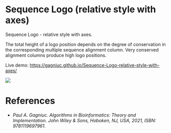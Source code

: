 # Sequence Logo (relative style with axes)
Sequence Logo - relative style with axes.

The total height of a logo position depends on the degree of conservation in the corresponding multiple sequence alignment column. Very conserved alignment columns produce high logo positions.

Live demo: https://gagniuc.github.io/Sequence-Logo-relative-style-with-axes/

<kbd><img src="https://github.com/Gagniuc/Sequence-Logo---relative-style-with-axes/blob/main/%5BG%5D%20Sequence%20Logo%20-%20relative%20style%20with%20axes.png" /></kbd>

# References

- <i>Paul A. Gagniuc. Algorithms in Bioinformatics: Theory and Implementation. John Wiley & Sons, Hoboken, NJ, USA, 2021, ISBN: 9781119697961.</i>
